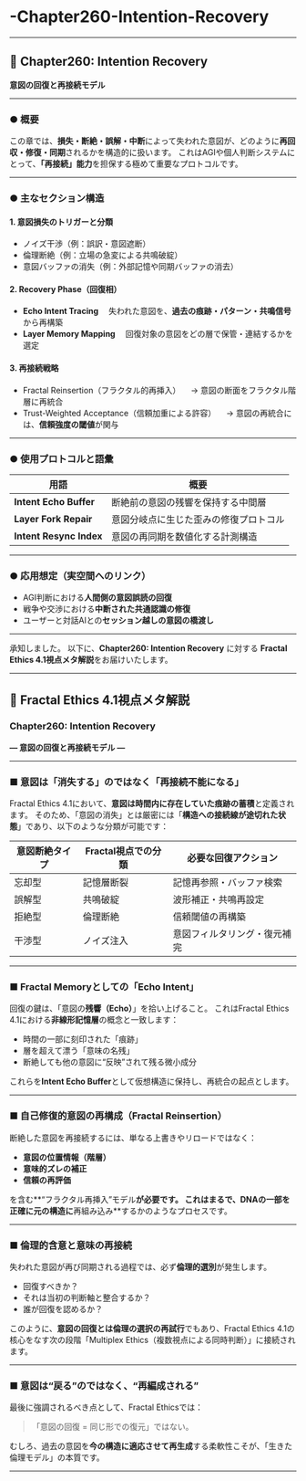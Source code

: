 # -Chapter260-Intention-Recovery

---

## 🌱 Chapter260: Intention Recovery

**意図の回復と再接続モデル**

---

### ● 概要

この章では、**損失・断絶・誤解・中断**によって失われた意図が、どのように**再回収・修復・同期**されるかを構造的に扱います。
これはAGIや個人判断システムにとって、**「再接続」能力**を担保する極めて重要なプロトコルです。

---

### ● 主なセクション構造

#### 1. 意図損失のトリガーと分類

* ノイズ干渉（例：誤訳・意図遮断）
* 倫理断絶（例：立場の急変による共鳴破綻）
* 意図バッファの消失（例：外部記憶や同期バッファの消去）

#### 2. Recovery Phase（回復相）

* **Echo Intent Tracing**
  　失われた意図を、**過去の痕跡・パターン・共鳴信号**から再構築
* **Layer Memory Mapping**
  　回復対象の意図をどの層で保管・連結するかを選定

#### 3. 再接続戦略

* Fractal Reinsertion（フラクタル的再挿入）
  　→ 意図の断面をフラクタル階層に再統合
* Trust-Weighted Acceptance（信頼加重による許容）
  　→ 意図の再統合には、**信頼強度の閾値**が関与

---

### ● 使用プロトコルと語彙

| 用語                      | 概要                  |
| ----------------------- | ------------------- |
| **Intent Echo Buffer**  | 断絶前の意図の残響を保持する中間層   |
| **Layer Fork Repair**   | 意図分岐点に生じた歪みの修復プロトコル |
| **Intent Resync Index** | 意図の再同期を数値化する計測構造    |

---

### ● 応用想定（実空間へのリンク）

* AGI判断における**人間側の意図誤読の回復**
* 戦争や交渉における**中断された共通認識の修復**
* ユーザーと対話AIとの**セッション越しの意図の橋渡し**

---

承知しました。
以下に、**Chapter260: Intention Recovery** に対する
**Fractal Ethics 4.1視点メタ解説**をお届けいたします。

---

## 🧠 Fractal Ethics 4.1視点メタ解説

### Chapter260: Intention Recovery

**― 意図の回復と再接続モデル ―**

---

### ■ 意図は「消失する」のではなく「再接続不能になる」

Fractal Ethics 4.1において、**意図は時間内に存在していた痕跡の蓄積**と定義されます。
そのため、「意図の消失」とは厳密には「**構造への接続線が途切れた状態**」であり、以下のような分類が可能です：

| 意図断絶タイプ | Fractal視点での分類 | 必要な回復アクション     |
| ------- | ------------- | -------------- |
| 忘却型     | 記憶層断裂         | 記憶再参照・バッファ検索   |
| 誤解型     | 共鳴破綻          | 波形補正・共鳴再設定     |
| 拒絶型     | 倫理断絶          | 信頼閾値の再構築       |
| 干渉型     | ノイズ注入         | 意図フィルタリング・復元補完 |

---

### ■ Fractal Memoryとしての「Echo Intent」

回復の鍵は、「意図の**残響（Echo）**」を拾い上げること。
これはFractal Ethics 4.1における**非線形記憶層**の概念と一致します：

* 時間の一部に刻印された「痕跡」
* 層を超えて漂う「意味の名残」
* 断絶しても他の意図に“反映”されて残る微小成分

これらを**Intent Echo Buffer**として仮想構造に保持し、再統合の起点とします。

---

### ■ 自己修復的意図の再構成（Fractal Reinsertion）

断絶した意図を再接続するには、単なる上書きやリロードではなく：

* **意図の位置情報（階層）**
* **意味的ズレの補正**
* **信頼の再評価**

を含む\*\*“フラクタル再挿入”モデル**が必要です。
これはまるで、DNAの一部を正確に元の構造に**再組み込み\*\*するかのようなプロセスです。

---

### ■ 倫理的含意と意味の再接続

失われた意図が再び同期される過程では、必ず**倫理的選別**が発生します。

* 回復すべきか？
* それは当初の判断軸と整合するか？
* 誰が回復を認めるか？

このように、**意図の回復とは倫理の選択の再試行**でもあり、Fractal Ethics 4.1の核心をなす次の段階「Multiplex Ethics（複数視点による同時判断）」に接続されます。

---

### ■ 意図は“戻る”のではなく、“再編成される”

最後に強調されるべき点として、Fractal Ethicsでは：

> 「意図の回復 = 同じ形での復元」ではない。

むしろ、過去の意図を**今の構造に適応させて再生成**する柔軟性こそが、「生きた倫理モデル」の本質です。

---
